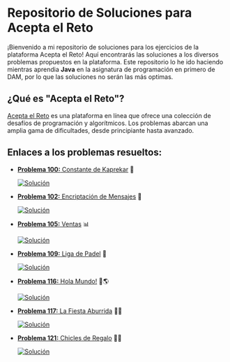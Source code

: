 # Repositorio de Soluciones para Acepta el Reto

¡Bienvenido a mi repositorio de soluciones para los ejercicios de la plataforma Acepta el Reto! Aquí encontrarás las soluciones a los diversos problemas propuestos en la plataforma. Este repositorio lo he ido haciendo mientras aprendia **Java** en la asignatura de programación en primero de DAM, por lo que las soluciones no serán las más optimas. 

## ¿Qué es "Acepta el Reto"?

[Acepta el Reto](https://acepta-el-reto.com/) es una plataforma en línea que ofrece una colección de desafíos de programación y algorítmicos. Los problemas abarcan una amplia gama de dificultades, desde principiante hasta avanzado.

## Enlaces a los problemas resueltos:

- [**Problema 100:** Constante de Kaprekar](https://aceptaelreto.com/problem/statement.php?id=100) 🔢

  [![Solución](https://img.shields.io/badge/Soluci%C3%B3n-9cf?style=flat)](./Resueltos/100/A100.java)
- [**Problema 102:** Encriptación de Mensajes](https://aceptaelreto.com/problem/statement.php?id=102) 🔐 

  [![Solución](https://img.shields.io/badge/Soluci%C3%B3n-9cf?style=flat)](./Resueltos/102/A102.java)

- [**Problema 105:** Ventas](https://aceptaelreto.com/problem/statement.php?id=105) 📊

  [![Solución](https://img.shields.io/badge/Soluci%C3%B3n-9cf?style=flat)](./Resueltos/105/A105.java)

- [**Problema 109:** Liga de Padel](https://aceptaelreto.com/problem/statement.php?id=109) 🎾

  [![Solución](https://img.shields.io/badge/Soluci%C3%B3n-9cf?style=flat)](./Resueltos/109/A109.java)

- [**Problema 116:** Hola Mundo!](https://aceptaelreto.com/problem/statement.php?id=116) 👋🌎

  [![Solución](https://img.shields.io/badge/Soluci%C3%B3n-9cf?style=flat)](./Resueltos/116/A116.java)

- [**Problema 117:** La Fiesta Aburrida](https://aceptaelreto.com/problem/statement.php?id=117) 🎉😔

  [![Solución](https://img.shields.io/badge/Soluci%C3%B3n-9cf?style=flat)](./Resueltos/117/A117.java)

- [**Problema 121:** Chicles de Regalo](https://aceptaelreto.com/problem/statement.php?id=121) 🍬🎁

  [![Solución](https://img.shields.io/badge/Soluci%C3%B3n-9cf?style=flat)](./Resueltos/121/A121.java)

